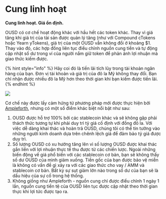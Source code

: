 # Cung linh hoạt

**Cung linh hoạt. Giá ổn định.**

OUSD có cơ chế hoạt động khác với hầu hết các token khác. Thay vì giá tăng khi giá trị của tài sản được quản lý tăng (như với Compound cTokens hoặc Yearn yTokens), giá trị của một OUSD vẫn không đổi ở khoảng $1. Thay vào đó, các hợp đồng liên tục điều chỉnh nguồn cung tiền và tự động cập nhật số dư trong ví của người nắm giữ token để phản ánh lợi nhuận mà giao thức kiếm được.

{% hint style="info" %}
Hãy coi đó là tiền lãi tích lũy trong tài khoản ngân hàng của bạn. Đơn vị tài khoản và giá trị của đô la Mỹ không thay đổi. Bạn chỉ nhận được nhiều đô la Mỹ hơn theo thời gian khi bạn kiếm được tiền lãi.
{% endhint %}

![](../.gitbook/assets/ousd_docs_graphics_4.png)

Cơ chế này được lấy cảm hứng từ phương pháp mới được thực hiện bởi [Ampleforth](https://www.ampleforth.org/), nhưng có một số điểm khác biệt nổi bật như sau:

1. OUSD được hỗ trợ 100% bởi các stablecoin khác và sẽ không gặp phải thách thức tương tự khi phải duy trì tỷ giá cố định với đồng đô la. Với việc dễ dàng khai thác và hoàn trả OUSD, chúng tôi có thể tin tưởng vào những người kinh doanh dựa trên chênh lệch giá để đảm bảo tỷ giá được duy trì.
2. Số lượng OUSD có xu hướng tăng lên vì số lượng OUSD được khai thác gắn liền với lợi nhuận thực tế thu được từ các chiến lược. Ngoài những biến động về giá phổ biến với các stablecoin cơ bản, bạn sẽ không thấy số dư OUSD của mình giảm xuống. Tiền gốc của bạn được bảo vệ miễn là không có vấn đề gì xảy ra với các giao thức cho vay / AMM và stablecoin cơ bản. Bất kỳ sự sụt giảm lớn nào trong số dư của bạn sẽ là dấu hiệu của sự cố trong hệ thống.
3. Không giống như Ampleforth - nguồn cung chỉ được điểu chỉnh 1 ngày 1 lần, nguồn cung tiền tệ của OUSD liên tục được cập nhật theo thời gian thực khi lợi tức được tạo ra.

